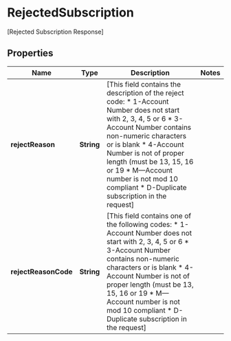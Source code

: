 

# RejectedSubscription

[Rejected Subscription Response]

## Properties

| Name | Type | Description | Notes |
|------------ | ------------- | ------------- | -------------|
|**rejectReason** | **String** | [This field contains the description of the reject code: * 1-Account Number does not start with 2, 3, 4, 5 or 6 * 3-Account Number contains non-numeric characters or is blank * 4-Account Number is not of proper length (must be 13, 15, 16 or 19 * M—Account number is not mod 10 compliant * D-Duplicate subscription in the request]  |  |
|**rejectReasonCode** | **String** | [This field contains one of the following codes: * 1-Account Number does not start with 2, 3, 4, 5 or 6 * 3-Account Number contains non-numeric characters or is blank * 4-Account Number is not of proper length (must be 13, 15, 16 or 19 * M—Account number is not mod 10 compliant * D-Duplicate subscription in the request]  |  |



